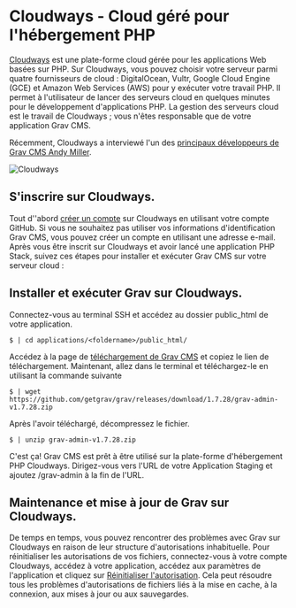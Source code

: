 <h1 class="rem">Cloudways - Cloud géré pour l'hébergement PHP</h1>

[Cloudways](http://www.cloudways.com/) est une plate-forme cloud gérée pour les applications Web basées sur PHP. Sur Cloudways, vous pouvez choisir votre serveur parmi quatre fournisseurs de cloud : DigitalOcean, Vultr, Google Cloud Engine (GCE) et Amazon Web Services (AWS) pour y exécuter votre travail PHP. Il permet à l'utilisateur de lancer des serveurs cloud en quelques minutes pour le développement d'applications PHP. La gestion des serveurs cloud est le travail de Cloudways ; vous n'êtes responsable que de votre application Grav CMS.

Récemment, Cloudways a interviewé l'un des [principaux développeurs de Grav CMS Andy Miller](https://www.cloudways.com/blog/interview-andy-miller/).

![Cloudways](https://learn.getgrav.org/user/pages/09.webservers-hosting/03.paas/03.cloudways/cw-logo.png)

<h2 id="S'inscrire sur Cloudways">S'inscrire sur Cloudways.
<a href="#S'inscrire sur Cloudways" class="toc-anchor after"></a></h2>

Tout d''abord [créer un compte](https://platform.cloudways.com/signup) sur Cloudways en utilisant votre compte GitHub. Si vous ne souhaitez pas utiliser vos informations d'identification Grav CMS, vous pouvez créer un compte en utilisant une adresse e-mail. Après vous être inscrit sur Cloudways et avoir lancé une application PHP Stack, suivez ces étapes pour installer et exécuter Grav CMS sur votre serveur cloud :

<h2 id="Installer et exécuter Grav sur Cloudways">Installer et exécuter Grav sur Cloudways.
<a href="#Installer et exécuter Grav sur Cloudways" class="toc-anchor after"></a></h2>

Connectez-vous au terminal SSH et accédez au dossier public_html de votre application.

    $ | cd applications/<foldername>/public_html/

Accédez à la page de [téléchargement de Grav CMS](https://getgrav.org/downloads) et copiez le lien de téléchargement. Maintenant, allez dans le terminal et téléchargez-le en utilisant la commande suivante

    $ | wget https://github.com/getgrav/grav/releases/download/1.7.28/grav-admin-v1.7.28.zip

Après l'avoir téléchargé, décompressez le fichier.

    $ | unzip grav-admin-v1.7.28.zip

C'est ça! Grav CMS est prêt à être utilisé sur la plate-forme d'hébergement PHP Cloudways. Dirigez-vous vers l'URL de votre Application Staging et ajoutez /grav-admin à la fin de l'URL.

<h2 id="Maintenance et mise à jour de Grav sur Cloudways">Maintenance et mise à jour de Grav sur Cloudways.
<a href="#Maintenance et mise à jour de Grav sur Cloudways" class="toc-anchor after"></a></h2>

De temps en temps, vous pouvez rencontrer des problèmes avec Grav sur Cloudways en raison de leur structure d'autorisations inhabituelle. Pour réinitialiser les autorisations de vos fichiers, connectez-vous à votre compte Cloudways, accédez à votre application, accédez aux paramètres de l'application et cliquez sur [Réinitialiser l'autorisation](https://support.cloudways.com/using-the-reset-permissions-button-to-solve-permissions-denied-issues/). Cela peut résoudre tous les problèmes d'autorisations de fichiers liés à la mise en cache, à la connexion, aux mises à jour ou aux sauvegardes.

